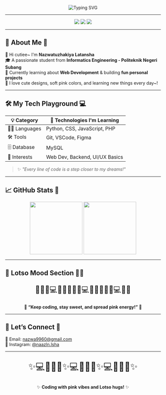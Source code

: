 <!-- 🌸✨ Animated Intro -->
<p align="center">
  <img src="https://readme-typing-svg.herokuapp.com?font=Pacifico&size=35&color=FF69B4&center=true&vCenter=true&width=600&lines=Hii+Sweetie+🍓+I'm+Nazwatuzhakiya+Latansha+🌸;✨+Student+of+Informatics+Engineering+💻;📍+Politeknik+Negeri+Subang+🎓;🌷+Web+Dev+Learner+and+Project+Maker+🌈" alt="Typing SVG" />
</p>

---

<!-- 🎀 Badges -->
<p align="center">
  <img src="https://img.shields.io/badge/🎀_Informatics_Student-FFB6C1?style=for-the-badge&logo=bookstack&logoColor=white" />
  <img src="https://img.shields.io/badge/🌸_Web_Dev_Learner-FF69B4?style=for-the-badge&logo=html5&logoColor=white" />
  <img src="https://img.shields.io/badge/💻_Code_with_Love-FFC0CB?style=for-the-badge&logo=git&logoColor=white" />
</p>

---

## 🌷 About Me 🍓

💖 Hi cutiee~ I'm **Nazwatuzhakiya Latansha**  
🎓 A passionate student from **Informatics Engineering - Politeknik Negeri Subang**  
🌱 Currently learning about **Web Development** & building **fun personal projects**  
🐻 I love cute designs, soft pink colors, and learning new things every day~!

---

## 🛠️ My Tech Playground 💻

| 💡 Category | 🌸 Technologies I'm Learning |
|------------|------------------------------|
| 🧑‍💻 Languages | Python, CSS, JavaScript, PHP |
| 🛠️ Tools | Git, VSCode, Figma |
| 🗄️ Database | MySQL |
| 🎨 Interests | Web Dev, Backend, UI/UX Basics |

> ✨ *"Every line of code is a step closer to my dreams!"*

---

## 📈 GitHub Stats 💖

<p align="center">
  <img src="https://github-readme-stats.vercel.app/api?username=nazwatuzhakiya&show_icons=true&title_color=ff69b4&icon_color=ff69b4&text_color=f8c8dc&bg_color=141321&hide_border=true" height="170" />
  <img src="https://github-readme-stats.vercel.app/api/top-langs/?username=nazwatuzhakiya&layout=compact&title_color=ff69b4&text_color=f8c8dc&bg_color=141321&hide_border=true" height="170" />
</p>

---

## 🍓 Lotso Mood Section 🐻🌸

<p align="center" style="font-size: 1.5rem;">
  🍓🐻✨💻🌸💡🍓🐻✨💻🌸💡🍓🐻✨💻🌸💡  
</p>

<p align="center">
  🍓 <b>“Keep coding, stay sweet, and spread pink energy!”</b> 🐻
</p>

---

## 🐰 Let’s Connect 🌷

📧 Email: [nazwa9960@gmail.com](mailto:nazwa9960@gmail.com)  
🎀 Instagram: [@naazln.lsha](https://instagram.com/naazln.lsha)

---

<p align="center" style="font-size: 1.8rem;">
  ✨💻🌸🐻🍓✨💻🌸🐻🍓✨💻🌸🐻🍓✨
</p>

<p align="center">
  ✨ <b>Coding with pink vibes and Lotso hugs!</b> ✨
</p>

